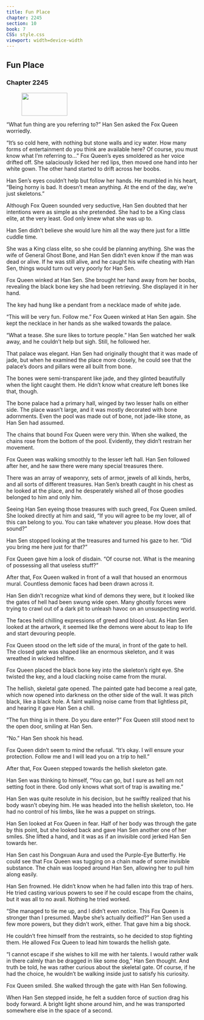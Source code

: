 ```yaml
---
title: Fun Place
chapter: 2245
section: 10
book: 7
CSS: style.css
viewport: width=device-width
---
```


## Fun Place

### Chapter 2245

<figure>
	<img src="../Images/gem.gif" alt="" id="gem" width="120" height="60" />
</figure>

“What fun thing are you referring to?” Han Sen asked the Fox Queen worriedly.

“It’s so cold here, with nothing but stone walls and icy water. How many forms of entertainment do you think are available here? Of course, you must know what I’m referring to…” Fox Queen’s eyes smoldered as her voice drifted off. She salaciously licked her red lips, then moved one hand into her white gown. The other hand started to drift across her boobs.

Han Sen’s eyes couldn’t help but follow her hands. He mumbled in his heart, “Being horny is bad. It doesn’t mean anything. At the end of the day, we’re just skeletons.”

Although Fox Queen sounded very seductive, Han Sen doubted that her intentions were as simple as she pretended. She had to be a King class elite, at the very least. God only knew what she was up to.

Han Sen didn’t believe she would lure him all the way there just for a little cuddle time.

She was a King class elite, so she could be planning anything. She was the wife of General Ghost Bone, and Han Sen didn’t even know if the man was dead or alive. If he was still alive, and he caught his wife cheating with Han Sen, things would turn out very poorly for Han Sen.

Fox Queen winked at Han Sen. She brought her hand away from her boobs, revealing the black bone key she had been retrieving. She displayed it in her hand.

The key had hung like a pendant from a necklace made of white jade.

“This will be very fun. Follow me.” Fox Queen winked at Han Sen again. She kept the necklace in her hands as she walked towards the palace.

“What a tease. She sure likes to torture people.” Han Sen watched her walk away, and he couldn’t help but sigh. Still, he followed her.

That palace was elegant. Han Sen had originally thought that it was made of jade, but when he examined the place more closely, he could see that the palace’s doors and pillars were all built from bone.

The bones were semi-transparent like jade, and they glinted beautifully when the light caught them. He didn’t know what creature left bones like that, though.

The bone palace had a primary hall, winged by two lesser halls on either side. The place wasn’t large, and it was mostly decorated with bone adornments. Even the pool was made out of bone, not jade-like stone, as Han Sen had assumed.

The chains that bound Fox Queen were very thin. When she walked, the chains rose from the bottom of the pool. Evidently, they didn’t restrain her movement.

Fox Queen was walking smoothly to the lesser left hall. Han Sen followed after her, and he saw there were many special treasures there.

There was an array of weaponry, sets of armor, jewels of all kinds, herbs, and all sorts of different treasures. Han Sen’s breath caught in his chest as he looked at the place, and he desperately wished all of those goodies belonged to him and only him.

Seeing Han Sen eyeing those treasures with such greed, Fox Queen smiled. She looked directly at him and said, “If you will agree to be my lover, all of this can belong to you. You can take whatever you please. How does that sound?”

Han Sen stopped looking at the treasures and turned his gaze to her. “Did you bring me here just for that?”

Fox Queen gave him a look of disdain. “Of course not. What is the meaning of possessing all that useless stuff?”

After that, Fox Queen walked in front of a wall that housed an enormous mural. Countless demonic faces had been drawn across it.

Han Sen didn’t recognize what kind of demons they were, but it looked like the gates of hell had been swung wide open. Many ghostly forces were trying to crawl out of a dark pit to unleash havoc on an unsuspecting world.

The faces held chilling expressions of greed and blood-lust. As Han Sen looked at the artwork, it seemed like the demons were about to leap to life and start devouring people.

Fox Queen stood on the left side of the mural, in front of the gate to hell. The closed gate was shaped like an enormous skeleton, and it was wreathed in wicked hellfire.

Fox Queen placed the black bone key into the skeleton’s right eye. She twisted the key, and a loud clacking noise came from the mural.

The hellish, skeletal gate opened. The painted gate had become a real gate, which now opened into darkness on the other side of the wall. It was pitch black, like a black hole. A faint wailing noise came from that lightless pit, and hearing it gave Han Sen a chill.

“The fun thing is in there. Do you dare enter?” Fox Queen still stood next to the open door, smiling at Han Sen.

“No.” Han Sen shook his head.

Fox Queen didn’t seem to mind the refusal. “It’s okay. I will ensure your protection. Follow me and I will lead you on a trip to hell.”

After that, Fox Queen stepped towards the hellish skeleton gate.

Han Sen was thinking to himself, “You can go, but I sure as hell am not setting foot in there. God only knows what sort of trap is awaiting me.”

Han Sen was quite resolute in his decision, but he swiftly realized that his body wasn’t obeying him. He was headed into the hellish skeleton, too. He had no control of his limbs, like he was a puppet on strings.

Han Sen looked at Fox Queen in fear. Half of her body was through the gate by this point, but she looked back and gave Han Sen another one of her smiles. She lifted a hand, and it was as if an invisible cord jerked Han Sen towards her.

Han Sen cast his Dongxuan Aura and used the Purple-Eye Butterfly. He could see that Fox Queen was tugging on a chain made of some invisible substance. The chain was looped around Han Sen, allowing her to pull him along easily.

Han Sen frowned. He didn’t know when he had fallen into this trap of hers. He tried casting various powers to see if he could escape from the chains, but it was all to no avail. Nothing he tried worked.

“She managed to tie me up, and I didn’t even notice. This Fox Queen is stronger than I presumed. Maybe she’s actually deified?” Han Sen used a few more powers, but they didn’t work, either. That gave him a big shock.

He couldn’t free himself from the restraints, so he decided to stop fighting them. He allowed Fox Queen to lead him towards the hellish gate.

“I cannot escape if she wishes to kill me with her talents. I would rather walk in there calmly than be dragged in like some dog,” Han Sen thought. And truth be told, he was rather curious about the skeletal gate. Of course, if he had the choice, he wouldn’t be walking inside just to satisfy his curiosity.

Fox Queen smiled. She walked through the gate with Han Sen following.

When Han Sen stepped inside, he felt a sudden force of suction drag his body forward. A bright light shone around him, and he was transported somewhere else in the space of a second.